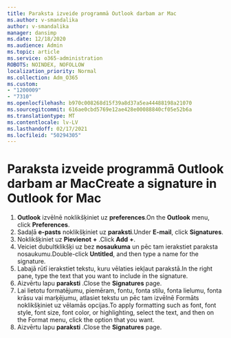 ```yaml
---
title: Paraksta izveide programmā Outlook darbam ar Mac
ms.author: v-smandalika
author: v-smandalika
manager: dansimp
ms.date: 12/18/2020
ms.audience: Admin
ms.topic: article
ms.service: o365-administration
ROBOTS: NOINDEX, NOFOLLOW
localization_priority: Normal
ms.collection: Adm_O365
ms.custom:
- "1200009"
- "7310"
ms.openlocfilehash: b970c008268d15f39a8d37a5ea44488198a21070
ms.sourcegitcommit: 616ae0cbd5769e12ae428e00088840cf05e52b6a
ms.translationtype: MT
ms.contentlocale: lv-LV
ms.lasthandoff: 02/17/2021
ms.locfileid: "50294305"
---
```

# <a name="create-a-signature-in-outlook-for-mac"></a><span data-ttu-id="c5163-102">Paraksta izveide programmā Outlook darbam ar Mac</span><span class="sxs-lookup"><span data-stu-id="c5163-102">Create a signature in Outlook for Mac</span></span>

1.  <span data-ttu-id="c5163-103">**Outlook** izvēlnē noklikšķiniet uz **preferences**.</span><span class="sxs-lookup"><span data-stu-id="c5163-103">On the **Outlook** menu, click **Preferences**.</span></span>
2.  <span data-ttu-id="c5163-104">Sadaļā **e-pasts** noklikšķiniet uz **paraksti**.</span><span class="sxs-lookup"><span data-stu-id="c5163-104">Under **E-mail**, click **Signatures**.</span></span>
3.  <span data-ttu-id="c5163-105">Noklikšķiniet uz **Pievienot** **+** .</span><span class="sxs-lookup"><span data-stu-id="c5163-105">Click **Add** **+**.</span></span>
4.  <span data-ttu-id="c5163-106">Veiciet dubultklikšķi uz bez **nosaukuma** un pēc tam ierakstiet paraksta nosaukumu.</span><span class="sxs-lookup"><span data-stu-id="c5163-106">Double-click **Untitled**, and then type a name for the signature.</span></span>
5.  <span data-ttu-id="c5163-107">Labajā rūtī ierakstiet tekstu, kuru vēlaties iekļaut parakstā.</span><span class="sxs-lookup"><span data-stu-id="c5163-107">In the right pane, type the text that you want to include in the signature.</span></span>
6.  <span data-ttu-id="c5163-108">Aizvērtu lapu **paraksti** .</span><span class="sxs-lookup"><span data-stu-id="c5163-108">Close the **Signatures** page.</span></span>
7.  <span data-ttu-id="c5163-109">Lai lietotu formatējumu, piemēram, fontu, fonta stilu, fonta lielumu, fonta krāsu vai marķējumu, atlasiet tekstu un pēc tam izvēlnē Formāts noklikšķiniet uz vēlamās opcijas.</span><span class="sxs-lookup"><span data-stu-id="c5163-109">To apply formatting such as font, font style, font size, font color, or highlighting, select the text, and then on the Format menu, click the option that you want.</span></span>
8.  <span data-ttu-id="c5163-110">Aizvērtu lapu **paraksti** .</span><span class="sxs-lookup"><span data-stu-id="c5163-110">Close the **Signatures** page.</span></span>

